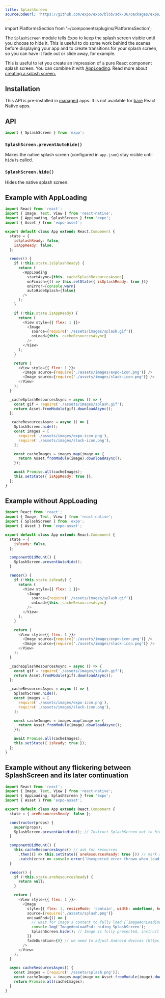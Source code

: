 ```yaml
---
title: SplashScreen
sourceCodeUrl: 'https://github.com/expo/expo/blob/sdk-36/packages/expo/src/launch/SplashScreen.ts'
---
```


import PlatformsSection from '~/components/plugins/PlatformsSection';

The `SplashScreen` module tells Expo to keep the splash screen visible until you choose to hide it. This is useful to do some work behind the scenes before displaying your app and to create transitions for your splash screen, so you can have it fade out or slide away, for example.

This is useful to let you create an impression of a pure React component splash screen. You can combine it with [AppLoading](../app-loading/). Read more about [creating a splash screen.](../../guides/splash-screens/)

<PlatformsSection android emulator ios simulator web />

## Installation

This API is pre-installed in [managed](../../introduction/managed-vs-bare/#managed-workflow) apps. It is not available for [bare](../../introduction/managed-vs-bare/#bare-workflow) React Native apps.

## API

```js
import { SplashScreen } from 'expo';
```

### `SplashScreen.preventAutoHide()`

Makes the native splash screen (configured in `app.json`) stay visible until `hide` is called.

### `SplashScreen.hide()`

Hides the native splash screen.

## Example with AppLoading

```javascript
import React from 'react';
import { Image, Text, View } from 'react-native';
import { AppLoading, SplashScreen } from 'expo';
import { Asset } from 'expo-asset';

export default class App extends React.Component {
  state = {
    isSplashReady: false,
    isAppReady: false,
  };

  render() {
    if (!this.state.isSplashReady) {
      return (
        <AppLoading
          startAsync={this._cacheSplashResourcesAsync}
          onFinish={() => this.setState({ isSplashReady: true })}
          onError={console.warn}
          autoHideSplash={false}
        />
      );
    }

    if (!this.state.isAppReady) {
      return (
        <View style={{ flex: 1 }}>
          <Image
            source={require('./assets/images/splash.gif')}
            onLoad={this._cacheResourcesAsync}
          />
        </View>
      );
    }

    return (
      <View style={{ flex: 1 }}>
        <Image source={require('./assets/images/expo-icon.png')} />
        <Image source={require('./assets/images/slack-icon.png')} />
      </View>
    );
  }

  _cacheSplashResourcesAsync = async () => {
    const gif = require('./assets/images/splash.gif');
    return Asset.fromModule(gif).downloadAsync();
  };

  _cacheResourcesAsync = async () => {
    SplashScreen.hide();
    const images = [
      require('./assets/images/expo-icon.png'),
      require('./assets/images/slack-icon.png'),
    ];

    const cacheImages = images.map(image => {
      return Asset.fromModule(image).downloadAsync();
    });

    await Promise.all(cacheImages);
    this.setState({ isAppReady: true });
  };
}
```

## Example without AppLoading

```javascript
import React from 'react';
import { Image, Text, View } from 'react-native';
import { SplashScreen } from 'expo';
import { Asset } from 'expo-asset';

export default class App extends React.Component {
  state = {
    isReady: false,
  };

  componentDidMount() {
    SplashScreen.preventAutoHide();
  }

  render() {
    if (!this.state.isReady) {
      return (
        <View style={{ flex: 1 }}>
          <Image
            source={require('./assets/images/splash.gif')}
            onLoad={this._cacheResourcesAsync}
          />
        </View>
      );
    }

    return (
      <View style={{ flex: 1 }}>
        <Image source={require('./assets/images/expo-icon.png')} />
        <Image source={require('./assets/images/slack-icon.png')} />
      </View>
    );
  }

  _cacheSplashResourcesAsync = async () => {
    const gif = require('./assets/images/splash.gif');
    return Asset.fromModule(gif).downloadAsync();
  };

  _cacheResourcesAsync = async () => {
    SplashScreen.hide();
    const images = [
      require('./assets/images/expo-icon.png'),
      require('./assets/images/slack-icon.png'),
    ];

    const cacheImages = images.map(image => {
      return Asset.fromModule(image).downloadAsync();
    });

    await Promise.all(cacheImages);
    this.setState({ isReady: true });
  };
}
```

## Example without any flickering between SplashScreen and its later continuation

```javascript
import React from 'react';
import { Image, Text, View } from 'react-native';
import { AppLoading, SplashScreen } from 'expo';
import { Asset } from 'expo-asset';

export default class App extends React.Component {
  state = { areResourcesReady: false };

  constructor(props) {
    super(props);
    SplashScreen.preventAutoHide(); // Instruct SplashScreen not to hide yet
  }

  componentDidMount() {
    this.cacheResourcesAsync() // ask for resources
      .then(() => this.setState({ areResourcesReady: true })) // mark resources as loaded
      .catch(error => console.error(`Unexpected error thrown when loading:\n${error.stack}`));
  }

  render() {
    if (!this.state.areResourcesReady) {
      return null;
    }

    return (
      <View style={{ flex: 1 }}>
        <Image
          style={{ flex: 1, resizeMode: 'contain', width: undefined, height: undefined }}
          source={require('./assets/splash.png')}
          onLoadEnd={() => {
            // wait for image's content to fully load [`Image#onLoadEnd`] (https://reactnative.dev/docs/image#onloadend)
            console.log('Image#onLoadEnd: hiding SplashScreen');
            SplashScreen.hide(); // Image is fully presented, instruct SplashScreen to hide
          }}
          fadeDuration={0} // we need to adjust Android devices (https://reactnative.dev/docs/image#fadeduration) fadeDuration prop to `0` as it's default value is `300`
        />
      </View>
    );
  }

  async cacheResourcesAsync() {
    const images = [require('./assets/splash.png')];
    const cacheImages = images.map(image => Asset.fromModule(image).downloadAsync());
    return Promise.all(cacheImages);
  }
}
```
